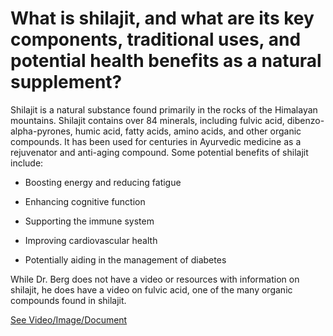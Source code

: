 # What is shilajit, and what are its key components, traditional uses, and potential health benefits as a natural supplement?

Shilajit is a natural substance found primarily in the rocks of the Himalayan mountains. Shilajit contains over 84 minerals, including fulvic acid, dibenzo-alpha-pyrones, humic acid, fatty acids, amino acids, and other organic compounds. It has been used for centuries in Ayurvedic medicine as a rejuvenator and anti-aging compound. Some potential benefits of shilajit include:

- Boosting energy and reducing fatigue

- Enhancing cognitive function

- Supporting the immune system

- Improving cardiovascular health

- Potentially aiding in the management of diabetes

While Dr. Berg does not have a video or resources with information on shilajit, he does have a video on fulvic acid, one of the many organic compounds found in shilajit.

 [See Video/Image/Document](https://hls-player.drberg.com/asset?path=migrated-assets/the-8-benefits-of-fulvic-acid)